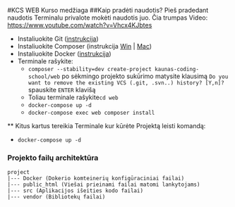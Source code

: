 #KCS WEB Kurso medžiaga
##Kaip pradėti naudotis?
Pieš pradedant naudotis Terminalu privalote mokėti naudotis juo.
Čia trumpas Video: https://www.youtube.com/watch?v=Vhcx4KJbtes

* Instaliuokite Git ([instrukcija](https://git-scm.com/downloads))
* Instaliuokite Composer (instrukcija [Win](https://getcomposer.org/doc/00-intro.md#using-the-installer) | [Mac](https://duvien.com/blog/installing-composer-mac-osx))
* Instaliuokite Docker ([instrukcija](https://docs.docker.com/install/))
* Terminale rašykite: 
  * `composer --stability=dev create-project kaunas-coding-school/web`
 po sėkmingo projekto sukūrimo matysite klausimą `Do you want to remove the existing VCS (.git, .svn..) history? [Y,n]?` spauskite `ENTER` klavišą
  * Toliau terminale rašykite`cd web`
  * `docker-compose up -d`
  * `docker-compose exec web composer install`  

** Kitus kartus tereikia Terminale kur kūrėte Projektą leisti komandą:
  * `docker-compose up -d` 

### Projekto failų architektūra
```
project
|--- Docker (Dokerio komteinerių konfigūraciniai failai)
|--- public_html (Viešai prieinami failai matomi lankytojams)
|--- src (Aplikacijos išeities kodo failai)
|--- vendor (Bibliotekų failai)
```